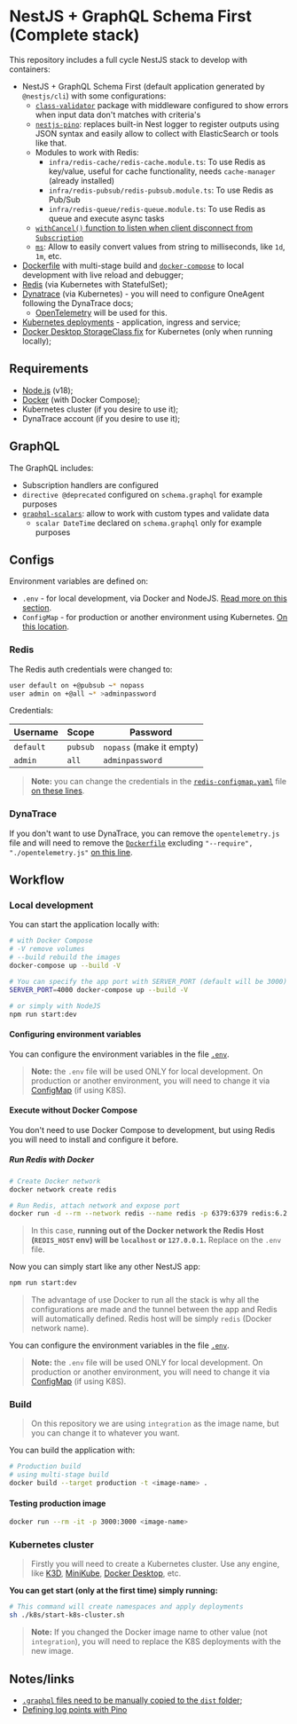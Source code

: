 # NestJS + GraphQL Schema First (Complete stack)

This repository includes a full cycle NestJS stack to develop with containers:

- NestJS + GraphQL Schema First (default application generated by `@nestjs/cli`) with some configurations:
  - [`class-validator`](https://github.com/typestack/class-validator) package with middleware configured to show errors when input data don't matches with criteria's
  - [`nestjs-pino`](https://github.com/iamolegga/nestjs-pino): replaces built-in Nest logger to register outputs using JSON syntax and easily allow to collect with ElasticSearch or tools like that.
  - Modules to work with Redis:
    - `infra/redis-cache/redis-cache.module.ts`: To use Redis as key/value, useful for cache functionality, needs `cache-manager` (already installed)
    - `infra/redis-pubsub/redis-pubsub.module.ts`: To use Redis as Pub/Sub
    - `infra/redis-queue/redis-queue.module.ts`: To use Redis as queue and execute async tasks
  - [`withCancel()` function to listen when client disconnect from `Subscription`](https://github.com/nestjs/graphql/issues/186#issuecomment-478238683)
  - [`ms`](https://github.com/vercel/ms): Allow to easily convert values from string to milliseconds, like `1d`, `1m`, etc.
- [Dockerfile](./Dockerfile) with multi-stage build and [`docker-compose`](./docker-compose.yml) to local development with live reload and debugger;
- [Redis](./k8s/redis/) (via Kubernetes with StatefulSet);
- [Dynatrace](./k8s/dynatrace/) (via Kubernetes) - you will need to configure OneAgent following the DynaTrace docs;
  - [OpenTelemetry](./opentelemetry.js) will be used for this.
- [Kubernetes deployments](./k8s/) - application, ingress and service;
- [Docker Desktop StorageClass fix](./k8s/docker-desktop/storageclass.yml) for Kubernetes (only when running locally);

## Requirements

- [Node.js](https://nodejs.org/en/) (v18);
- [Docker](https://www.docker.com/products/docker-desktop) (with Docker Compose);
- Kubernetes cluster (if you desire to use it);
- DynaTrace account (if you desire to use it);

## GraphQL

The GraphQL includes:

- Subscription handlers are configured
- `directive @deprecated` configured on `schema.graphql` for example purposes
- [`graphql-scalars`](https://the-guild.dev/graphql/scalars): allow to work with custom types and validate data
  - `scalar DateTime` declared on `schema.graphql` only for example purposes

## Configs

Environment variables are defined on:

- `.env` - for local development, via Docker and NodeJS. [Read more on this section](#configuring-environment-variables).
- `ConfigMap` - for production or another environment using Kubernetes. [On this location](./k8s/configmap.yml).

### Redis

The Redis auth credentials were changed to:

```bash
user default on +@pubsub ~* nopass
user admin on +@all ~* >adminpassword
```

Credentials:

| Username  | Scope    | Password                 |
| --------- | -------- | ------------------------ |
| `default` | `pubsub` | `nopass` (make it empty) |
| `admin`   | `all`    | `adminpassword`          |

> **Note:** you can change the credentials in the [`redis-configmap.yaml`](./k8s/redis/redis-configmap.yaml) file [on these lines](https://github.com/tiagoboeing/nestjs-graphql-schemafirst-docker-k8s/blob/5ad865af51fccf942550d991a662796b34f957ca/k8s/redis/redis-configmap.yaml#L768-L770).

### DynaTrace

If you don't want to use DynaTrace, you can remove the `opentelemetry.js` file and will need to remove the [`Dockerfile`](./Dockerfile) excluding `"--require", "./opentelemetry.js"` [on this line](https://github.com/tiagoboeing/nestjs-graphql-schemafirst-docker-k8s/blob/2c7daad63ea0fe7712353334aaa1d0702caee989/Dockerfile#L62).

## Workflow

### Local development

You can start the application locally with:

```bash
# with Docker Compose
# -V remove volumes
# --build rebuild the images
docker-compose up --build -V

# You can specify the app port with SERVER_PORT (default will be 3000)
SERVER_PORT=4000 docker-compose up --build -V

# or simply with NodeJS
npm run start:dev
```

#### Configuring environment variables

You can configure the environment variables in the file [`.env`](./.env).

> **Note:** the `.env` file will be used ONLY for local development. On production or another environment, you will need to change it via [ConfigMap](./k8s/configmap.yml) (if using K8S).

#### Execute without Docker Compose

You don't need to use Docker Compose to development, but using Redis you will need to install and configure it before.

##### Run Redis with Docker

```bash
# Create Docker network
docker network create redis

# Run Redis, attach network and expose port
docker run -d --rm --network redis --name redis -p 6379:6379 redis:6.2.3-alpine
```

> In this case, **running out of the Docker network the Redis Host (`REDIS_HOST` env) will be `localhost` or `127.0.0.1`.** Replace on the `.env` file.

Now you can simply start like any other NestJS app:

```bash
npm run start:dev
```

> The advantage of use Docker to run all the stack is why all the configurations are made and the tunnel between the app and Redis will automatically defined. Redis host will be simply `redis` (Docker network name).

You can configure the environment variables in the file [`.env`](./.env).

> **Note:** the `.env` file will be used ONLY for local development. On production or another environment, you will need to change it via [ConfigMap](./k8s/configmap.yml) (if using K8S).

### Build

> On this repository we are using `integration` as the image name, but you can change it to whatever you want.

You can build the application with:

```bash
# Production build
# using multi-stage build
docker build --target production -t <image-name> .
```

#### Testing production image

```bash
docker run --rm -it -p 3000:3000 <image-name>
```

### Kubernetes cluster

> Firstly you will need to create a Kubernetes cluster. Use any engine, like [K3D](https://k3d.io/), [MiniKube](https://minikube.sigs.k8s.io/docs/start/), [Docker Desktop](https://www.docker.com/products/docker-desktop), etc.

**You can get start (only at the first time) simply running:**

```bash
# This command will create namespaces and apply deployments
sh ./k8s/start-k8s-cluster.sh
```

> **Note:** If you changed the Docker image name to other value (not `integration`), you will need to replace the K8S deployments with the new image.

## Notes/links

- [`.graphql` files need to be manually copied to the `dist` folder](https://github.com/nestjs/graphql/issues/135);
- [Defining log points with Pino](https://github.com/iamolegga/nestjs-pino#example)
